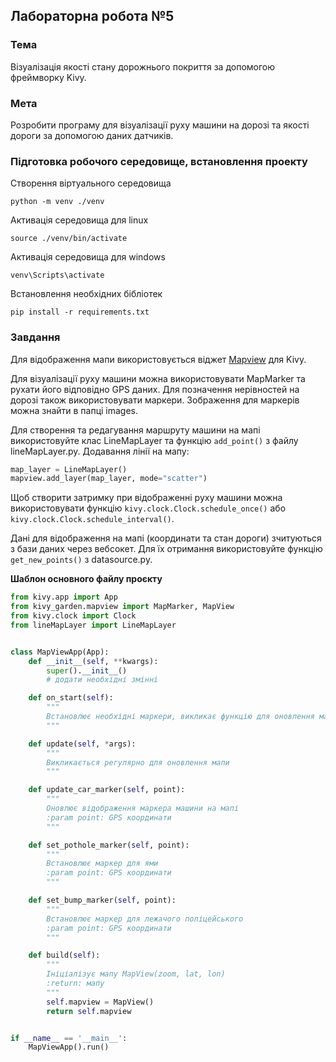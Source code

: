 ## Лабораторна робота №5
### Тема

Візуалізація якості стану дорожнього покриття за допомогою фреймворку Kivy.

### Мета

Розробити програму для візуалізації руху машини на дорозі та якості дороги за допомогою даних датчиків.

### Підготовка робочого середовище, встановлення проекту

Створення віртуального середовища

`python -m venv ./venv`

Активація середовища для linux

`source ./venv/bin/activate`

Активація середовища для windows

`venv\Scripts\activate`

Встановлення необхідних бібліотек

`pip install -r requirements.txt`

### Завдання

Для відображення мапи використовується віджет [Mapview](https://mapview.readthedocs.io/en/1.0.4/) для Kivy.

Для візуалізації руху машини можна використовувати MapMarker та рухати його відповідно GPS даних.
Для позначення нерівностей на дорозі також використовувати маркери. Зображення для маркерів можна знайти в папці images.

Для створення та редагування маршруту машини на мапі використовуйте клас LineMapLayer та функцію 
`add_point()` з файлу lineMapLayer.py. Додавання лінії на мапу:

```python
map_layer = LineMapLayer()
mapview.add_layer(map_layer, mode="scatter")
```

Щоб створити затримку при відображенні руху машини можна використовувати
функцію `kivy.clock.Clock.schedule_once()` або `kivy.clock.Clock.schedule_interval()`.

Дані для відображення на мапі (координати та стан дороги) зчитуються з бази даних через вебсокет.
Для їх отримання використовуйте функцію `get_new_points()` з datasource.py.

**Шаблон основного файлу проєкту**

```python
from kivy.app import App
from kivy_garden.mapview import MapMarker, MapView
from kivy.clock import Clock
from lineMapLayer import LineMapLayer


class MapViewApp(App):
    def __init__(self, **kwargs):
        super().__init__()
        # додати необхідні змінні

    def on_start(self):
        """
        Встановлює необхідні маркери, викликає функцію для оновлення мапи
        """

    def update(self, *args):
        """
        Викликається регулярно для оновлення мапи
        """

    def update_car_marker(self, point):
        """
        Оновлює відображення маркера машини на мапі
        :param point: GPS координати
        """

    def set_pothole_marker(self, point):
        """
        Встановлює маркер для ями
        :param point: GPS координати
        """

    def set_bump_marker(self, point):
        """
        Встановлює маркер для лежачого поліцейського
        :param point: GPS координати
        """

    def build(self):
        """
        Ініціалізує мапу MapView(zoom, lat, lon)
        :return: мапу
        """
        self.mapview = MapView()
        return self.mapview


if __name__ == '__main__':
    MapViewApp().run()
```
